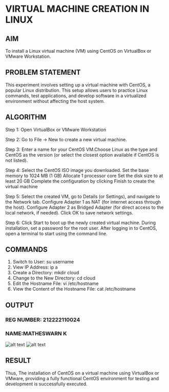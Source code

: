 # VIRTUAL MACHINE CREATION IN LINUX
## AIM
To install a Linux virtual machine (VM) using CentOS on VirtualBox or VMware Workstation.

## PROBLEM STATEMENT
This experiment involves setting up a virtual machine with CentOS, a popular Linux distribution. This setup allows users to practice Linux commands, test applications, and develop software in a virtualized environment without affecting the host system.

## ALGORITHM
Step 1:
Open VirtualBox or VMware Workstation

Step 2:
Go to File -> New to create a new virtual machine.

Step 3:
Enter a name for your CentOS VM.Choose Linux as the type and CentOS as the version (or select the closest option available if CentOS is not listed).

Step 4:
Select the CentOS ISO image you downloaded.
Set the base memory to 1024 MB (1 GB)
Allocate 1 processor core
Set the disk size to at least 20 GB
Complete the configuration by clicking Finish to create the virtual machine

Step 5:
Select the created VM, go to Details (or Settings), and navigate to the Network tab.
Configure Adapter 1 as NAT (for internet access through the host).
Configure Adapter 2 as Bridged Adapter (for direct access to the local network, if needed).
Click OK to save network settings.

Step 6:
Click Start to boot up the newly created virtual machine.
During installation, set a password for the root user.
After logging in to CentOS, open a terminal to start using the command line.

## COMMANDS
1. Switch to User: su username
2. View IP Address: ip a
3. Create a Directory: mkdir cloud
4. Change to the New Directory: cd cloud
5. Edit the Hostname File: vi /etc/hostname
6. View the Content of the Hostname File: cat /etc/hostname

## OUTPUT
### REG NUMBER: 212222110024
### NAME:MATHESWARN K
![alt text](<Screenshot 2024-11-15 103749.png>)
![alt text](<Screenshot 2024-11-15 103848.png>)

## RESULT
Thus, The installation of CentOS on a virtual machine using VirtualBox or VMware, providing a fully functional CentOS environment for testing and development is successfully executed.
 

  


